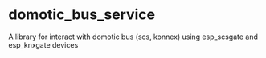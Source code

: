 # domotic_bus_service
A library for interact with domotic bus (scs, konnex) using esp_scsgate and esp_knxgate devices

